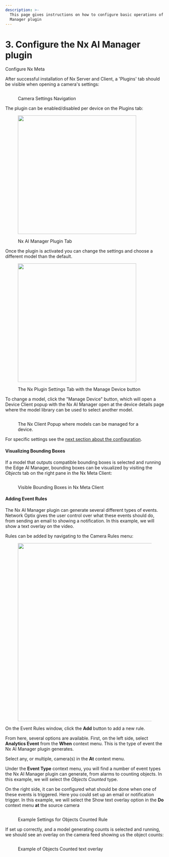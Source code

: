 ```yaml
---
description: >-
  This page gives instructions on how to configure basic operations of the Nx AI
  Manager plugin
---
```


# 3. Configure the Nx AI Manager plugin

Configure Nx Meta

After successful installation of Nx Server and Client, a 'Plugins' tab should be visible when opening a camera's settings:

<figure><img src="../../.gitbook/assets/1.png" alt=""><figcaption><p>Camera Settings Navigation</p></figcaption></figure>

The plugin can be enabled/disabled per device on the Plugins tab:

<figure><img src="../../.gitbook/assets/NXPluginGreet.png" alt="" width="375"><figcaption><p>Nx AI Manager Plugin Tab</p></figcaption></figure>

Once the plugin is activated you can change the settings and choose a different model than the default.

&#x20;

<figure><img src="../../.gitbook/assets/plugin-popup-manage-device (1).png" alt="" width="375"><figcaption><p>The Nx Plugin Settings Tab with the Manage Device button</p></figcaption></figure>

To change a model, click the "Manage Device" button, which will open a Device Client popup with the Nx AI Manager open at the device details page where the model library can be used to select another model.

<figure><img src="../../.gitbook/assets/Screenshot From 2025-01-24 14-35-03.png" alt=""><figcaption><p>The Nx Client Popup where models can be managed for a device.</p></figcaption></figure>

For specific settings see the [next section about the configuration](model-settings.md).

#### Visualizing Bounding Boxes

If a model that outputs compatible bounding boxes is selected and running the Edge AI Manager, bounding boxes can be visualized by visiting the _Objects_ tab on the right pane in the Nx Meta Client:

<figure><img src="../../.gitbook/assets/image (120).png" alt=""><figcaption><p>Visible Bounding Boxes in Nx Meta Client</p></figcaption></figure>

#### Adding Event Rules

The Nx AI Manager plugin can generate several different types of events. Network Optix gives the user control over what these events should do, from sending an email to showing a notification. In this example, we will show a text overlay on the video.

Rules can be added by navigating to the Camera Rules menu:

<figure><img src="../../.gitbook/assets/image (52).png" alt="" width="563"><figcaption></figcaption></figure>

On the Event Rules window, click the **Add** button to add a new rule.&#x20;

From here, several options are available. First, on the left side, select **Analytics Event** from the **When** context menu. This is the type of event the Nx AI Manager plugin generates.&#x20;

Select any, or multiple, camera(s) in the **At** context menu.&#x20;

Under the **Event Type** context menu, you will find a number of event types the Nx AI Manager plugin can generate, from alarms to counting objects. In this example, we will select the _Objects Counted_ type.&#x20;

On the right side, it can be configured what should be done when one of these events is triggered. Here you could set up an email or notification trigger. In this example, we will select the Show text overlay option in the **Do** context menu **at** the source camera

<figure><img src="../../.gitbook/assets/image (51).png" alt=""><figcaption><p>Example Settings for Objects Counted Rule</p></figcaption></figure>

If set up correctly, and a model generating counts is selected and running, we should see an overlay on the camera feed showing us the object counts:

<figure><img src="../../.gitbook/assets/image (37).png" alt=""><figcaption><p>Example of Objects Counted text overlay</p></figcaption></figure>
